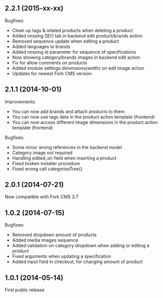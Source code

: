 2.2.1 (2015-xx-xx)
--

Bugfixes:

* Clean up tags & related products when deleting a product
* Added missing SEO tab in backend edit product/brands action
* Removed sequence update when editing a product
* Added languages to brands
* Added missing id parameter for sequence of specifications
* Now showing category/brands images in backend edit action
* Fix for allow comments on products
* Added module settings dimensions(width) on edit image action
* Updates for newest Fork CMS version

2.1.1 (2014-10-01)
--

Improvements:

* You can now add brands and attach products to them
* You can now use tags data in the product action template (frontend)
* You can now access different image dimensions in the product action template (frontend)

Bugfixes:

* Some minor wrong references in the backend model
* Category image not required
* Handling edited_on field when inserting a product
* Fixed broken installer procedure
* Fixed wrong call categoriesTree()

2.0.1 (2014-07-21)
--

Now compatible with Fork CMS 3.7

1.0.2 (2014-07-15)
--

Bugfixes:

* Removed dropdown amount of products
* Added media images sequence
* Added validation on category dropdown when adding or editing a product
* Fixed arguments when updating a specification
* Added input field in checkout, for changing amount of product

1.0.1 (2014-05-14)
--

First public release
